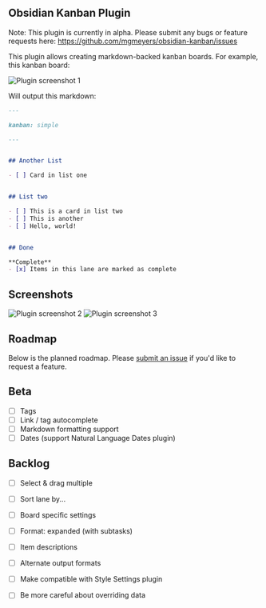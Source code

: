 ## Obsidian Kanban Plugin

Note: This plugin is currently in alpha. Please submit any bugs or feature requests here: https://github.com/mgmeyers/obsidian-kanban/issues

This plugin allows creating markdown-backed kanban boards. For example, this kanban board:

<img src="https://raw.githubusercontent.com/mgmeyers/obsidian-kanban/main/screenshots/01.png" alt="Plugin screenshot 1" />

Will output this markdown:

```md
---

kanban: simple

---


## Another List

- [ ] Card in list one


## List two

- [ ] This is a card in list two
- [ ] This is another
- [ ] Hello, world!


## Done

**Complete**
- [x] Items in this lane are marked as complete
```

## Screenshots

<img src="https://raw.githubusercontent.com/mgmeyers/obsidian-kanban/main/screenshots/01.png" alt="Plugin screenshot 2" />

<img src="https://raw.githubusercontent.com/mgmeyers/obsidian-kanban/main/screenshots/01.png" alt="Plugin screenshot 3" />




## Roadmap

Below is the planned roadmap. Please [submit an issue](https://github.com/mgmeyers/obsidian-kanban/issues) if you'd like to request a feature.


## Beta

- [ ] Tags
- [ ] Link / tag autocomplete
- [ ] Markdown formatting support
- [ ] Dates (support Natural Language Dates plugin)

## Backlog

- [ ] Select & drag multiple
- [ ] Sort lane by...
- [ ] Board specific settings
- [ ] Format: expanded (with subtasks)
- [ ] Item descriptions
- [ ] Alternate output formats
- [ ] Make compatible with Style Settings plugin
- [ ] Be more careful about overriding data


